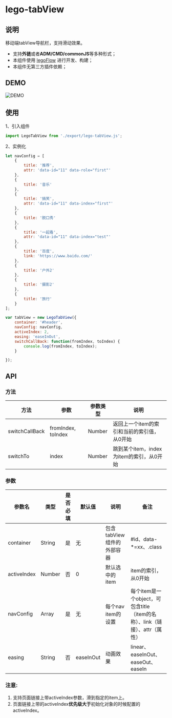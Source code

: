 # lego-tabView

## 说明
移动端tabView导航栏，支持滑动效果。
* 支持**外链**或者**ADM/CMD/commonJS**等多种形式；
* 本组件使用 [legoFlow](http://uedfe.yypm.com/md/book/LegoFlow/index.html) 进行开发、构建；
* 本组件无第三方插件依赖；

## DEMO
![DEMO](http://uedfe.yypm.com/assets/lego-components/lego-tabView/tabView.jpg)

## 使用
1、引入组件
````javascript
import LegoTabView from './export/lego-tabView.js';
````

2、实例化
```javascript
let navConfig = [
    {
        title: '推荐',
        attr: 'data-id="11" data-role="first"'
    },
    {
        title: '音乐'
    },
    {
        title: '搞笑',
        attr: 'data-id="11" data-index="first"'
    },
    {
        title: '脱口秀'
    },
    {
        title: '一起看',
        attr: 'data-id="11" data-index="test"'
    },
    {
        title: '百度',
        link: 'https://www.baidu.com/'
    },
    {
        title: '户外2'
    },
    {
        title: '摄影2'
    },
    {
        title: '旅行'
    }
];

var tabView = new LegoTabView({
    container: '#header',
    navConfig: navConfig,
	activeIndex: 2,
    easing: 'easeInOut',
	switchCallBack: function(fromIndex, toIndex) {
		console.log(fromIndex, toIndex);
	}

});

```

## API
### 方法
| 方法           | 参数         | 参数类型  | 说明  |
| ------------- |------------- | -----| -----|
| switchCallBack| fromIndex, toIndex| Number  | 返回上一个item的索引和当前的索引值，从0开始|
| switchTo       | index | Number  | 跳到某个item，index为item的索引，从0开始|

### 参数
| 参数名 | 类型 | 是否必填 | 默认值 | 说明 | 备注 |
|------|----|--------|------|----|----|
| container | String | 是 | 无 | 包含tabView组件的外部容器|#id、data-*=xx、.class|
| activeIndex | Number | 否 | 0 | 默认选中的item | item的索引，从0开始 |
| navConfig | Array  | 是 | 无 | 每个nav item的设置 | 每个item是一个object，可包含title（item的名称）、link（链接）、attr（属性）|
| easing | String | 否 | easeInOut | 动画效果 | linear、easeInOut、easeOut、easeIn |

### 注意:
1. 支持页面链接上带activeIndex参数，滑到指定的item上。
2. 页面链接上带的activeIndex**优先级大于**初始化对象的时候配置的activeIndex。
